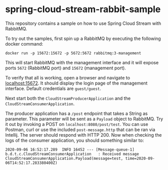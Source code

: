 # spring-cloud-stream-rabbit-sample
This repository contains a sample on how to use Spring Cloud Stream with RabbitMQ.

To try out the samples, first spin up a RabbitMQ by executing the following docker command:

`docker run -p 15672:15672 -p 5672:5672 rabbitmq:3-management`

This will start RabbitMQ with the management interface and it will expose ports `5672` (RabbitMQ port) and `15672` (management port).

To verify that all is working, open a browser and navigate to [localhost:15672](http://localhost:15672). It should display the login page of the management interface.
Default credentials are `guest/guest`.

Next start both the `CloudStreamProducerApplication` and the `CloudStreamConsumerApplication`.

The producer application has a `/post` endpoint that takes a String as parameter. This parameter will be sent as a `Payload` object to RabbitMQ.
Try it out by invoking a POST on `localhost:8080/post/test`. You can use Postman, curl or use the included `post-message.http` that can be ran via Intellij. 
The server should respond with HTTP 200. Now when checking the logs of the consumer application, you should something similar to:

```
2020-09-06 16:52:17.289  INFO 16452 --- [Message-queue-1] b.d.t.c.CloudStreamConsumerApplication   : Received message CloudStreamConsumerApplication.Payload(message=test, time=2020-09-06T14:52:17.283380400Z)
```
